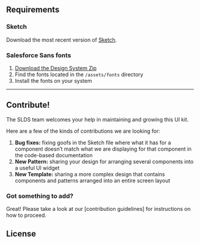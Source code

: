 

## Requirements

### Sketch

Download the most recent version of [Sketch](https://www.sketchapp.com/).

### Salesforce Sans fonts

1. [Download the Design System Zip](https://www.lightningdesignsystem.com/resources/downloads/)
2. Find the fonts located in the `/assets/fonts` directory
3. Install the fonts on your system

----

## Contribute!

The SLDS team welcomes your help in maintaining and growing this UI kit. 

Here are a few of the kinds of contributions we are looking for:

1. **Bug fixes:** fixing goofs in the Sketch file where what it has for a component doesn’t match what we are displaying for that component in the code-based documentation 
2. **New Pattern:** sharing your design for arranging several components into a useful UI widget
3. **New Template:** sharing a more complex design that contains components and patterns arranged into an entire screen layout

### Got something to add?

Great! Please take a look at our [contribution guidelines] for instructions on how to proceed.

## License

